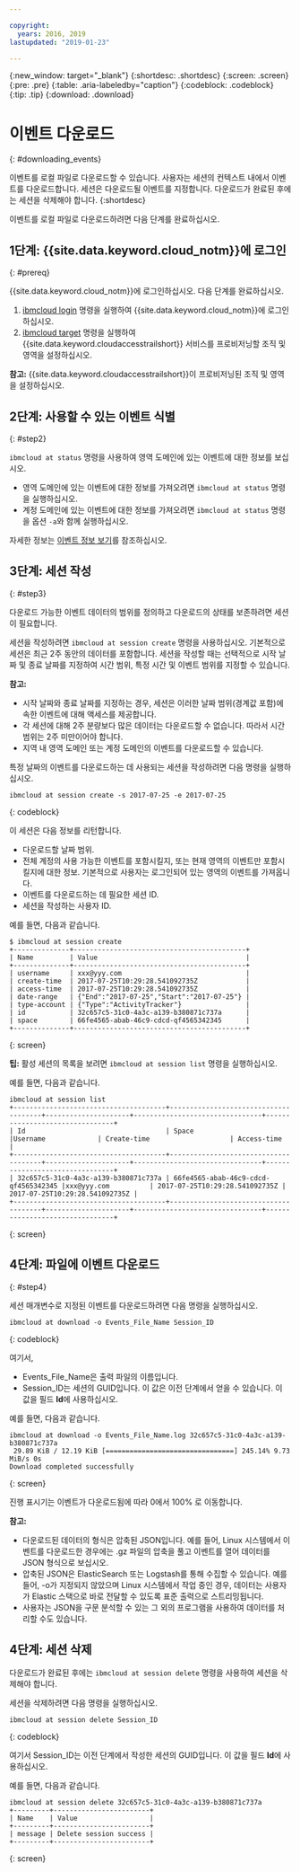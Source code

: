 ```yaml
---

copyright:
  years: 2016, 2019
lastupdated: "2019-01-23"

---
```


{:new_window: target="_blank"}
{:shortdesc: .shortdesc}
{:screen: .screen}
{:pre: .pre}
{:table: .aria-labeledby="caption"}
{:codeblock: .codeblock}
{:tip: .tip}
{:download: .download}


# 이벤트 다운로드
{: #downloading_events}

이벤트를 로컬 파일로 다운로드할 수 있습니다. 사용자는 세션의 컨텍스트 내에서 이벤트를 다운로드합니다. 세션은 다운로드될 이벤트를 지정합니다. 다운로드가 완료된 후에는 세션을 삭제해야 합니다.
{:shortdesc}

이벤트를 로컬 파일로 다운로드하려면 다음 단계를 완료하십시오.

## 1단계: {{site.data.keyword.cloud_notm}}에 로그인
{: #prereq}

{{site.data.keyword.cloud_notm}}에 로그인하십시오. 다음 단계를 완료하십시오.

1. [ibmcloud login](/docs/cli/reference/ibmcloud/bx_cli.html#ibmcloud_login) 명령을 실행하여 {{site.data.keyword.cloud_notm}}에 로그인하십시오.
2. [ibmcloud target](/docs/cli/reference/ibmcloud/bx_cli.html#ibmcloud_target) 명령을 실행하여 {{site.data.keyword.cloudaccesstrailshort}} 서비스를 프로비저닝할 조직 및 영역을 설정하십시오.

**참고:** {{site.data.keyword.cloudaccesstrailshort}}이 프로비저닝된 조직 및 영역을 설정하십시오.

## 2단계: 사용할 수 있는 이벤트 식별
{: #step2}

`ibmcloud at status` 명령을 사용하여 영역 도메인에 있는 이벤트에 대한 정보를 보십시오.

* 영역 도메인에 있는 이벤트에 대한 정보를 가져오려면 `ibmcloud at status` 명령을 실행하십시오.
* 계정 도메인에 있는 이벤트에 대한 정보를 가져오려면 `ibmcloud at status` 명령을 옵션 `-a`와 함께 실행하십시오.

자세한 정보는 [이벤트 정보 보기](/docs/services/cloud-activity-tracker/how-to/viewing_event_information.html#viewing_event_status)를 참조하십시오.
  


## 3단계: 세션 작성
{: #step3}

다운로드 가능한 이벤트 데이터의 범위를 정의하고 다운로드의 상태를 보존하려면 세션이 필요합니다. 

세션을 작성하려면 `ibmcloud at session create` 명령을 사용하십시오. 기본적으로 세션은 최근 2주 동안의 데이터를 포함합니다.  세션을 작성할 때는 선택적으로 시작 날짜 및 종료 날짜를 지정하여 시간 범위, 특정 시간 및 이벤트 범위를 지정할 수 있습니다. 

**참고:** 

* 시작 날짜와 종료 날짜를 지정하는 경우, 세션은 이러한 날짜 범위(경계값 포함)에 속한 이벤트에 대해 액세스를 제공합니다. 
* 각 세션에 대해 2주 분량보다 많은 데이터는 다운로드할 수 없습니다. 따라서 시간 범위는 2주 미만이어야 합니다.
* 지역 내 영역 도메인 또는 계정 도메인의 이벤트를 다운로드할 수 있습니다.

특정 날짜의 이벤트를 다운로드하는 데 사용되는 세션을 작성하려면 다음 명령을 실행하십시오.

```
ibmcloud at session create -s 2017-07-25 -e 2017-07-25
```
{: codeblock}

이 세션은 다음 정보를 리턴합니다.

* 다운로드할 날짜 범위.
* 전체 계정의 사용 가능한 이벤트를 포함시킬지, 또는 현재 영역의 이벤트만 포함시킬지에 대한 정보. 기본적으로 사용자는 로그인되어 있는 영역의 이벤트를 가져옵니다.
* 이벤트를 다운로드하는 데 필요한 세션 ID.
* 세션을 작성하는 사용자 ID.

예를 들면, 다음과 같습니다.

```
$ ibmcloud at session create 
+--------------+-------------------------------------------+
| Name         | Value                                     |
+--------------+-------------------------------------------+
| username     | xxx@yyy.com                               |
| create-time  | 2017-07-25T10:29:28.541092735Z            |
| access-time  | 2017-07-25T10:29:28.541092735Z            |
| date-range   | {"End":"2017-07-25","Start":"2017-07-25"} |
| type-account | {"Type":"ActivityTracker"}                |
| id           | 32c657c5-31c0-4a3c-a139-b380871c737a      |
| space        | 66fe4565-abab-46c9-cdcd-qf4565342345      |
+--------------+-------------------------------------------+
```
{: screen}

**팁:** 활성 세션의 목록을 보려면 `ibmcloud at session list` 명령을 실행하십시오.

예를 들면, 다음과 같습니다.

```
ibmcloud at session list
+--------------------------------------+--------------------------------------+---------------------+--------------------------------+--------------------------------+
| Id                                   | Space                                |Username             | Create-time                    | Access-time                    |
+--------------------------------------+--------------------------------------+---------------------+--------------------------------+--------------------------------+
| 32c657c5-31c0-4a3c-a139-b380871c737a | 66fe4565-abab-46c9-cdcd-qf4565342345 |xxx@yyy.com          | 2017-07-25T10:29:28.541092735Z | 2017-07-25T10:29:28.541092735Z |
+--------------------------------------+--------------------------------------+---------------------+--------------------------------+--------------------------------+
```
{: screen} 


## 4단계: 파일에 이벤트 다운로드
{: #step4}

세션 매개변수로 지정된 이벤트를 다운로드하려면 다음 명령을 실행하십시오.

```
ibmcloud at download -o Events_File_Name Session_ID
```
{: codeblock}

여기서,

* Events_File_Name은 출력 파일의 이름입니다.
* Session_ID는 세션의 GUID입니다. 이 값은 이전 단계에서 얻을 수 있습니다. 이 값을 필드 **Id**에 사용하십시오.

예를 들면, 다음과 같습니다.

```
ibmcloud at download -o Events_File_Name.log 32c657c5-31c0-4a3c-a139-b380871c737a
 29.89 KiB / 12.19 KiB [================================] 245.14% 9.73 MiB/s 0s
Download completed successfully
```
{: screen}

진행 표시기는 이벤트가 다운로드됨에 따라 0에서 100% 로 이동합니다.

**참고:** 

* 다운로드된 데이터의 형식은 압축된 JSON입니다. 예를 들어, Linux 시스템에서 이벤트를 다운로드한 경우에는 .gz 파일의 압축을 풀고 이벤트를 열어 데이터를 JSON 형식으로 보십시오. 
* 압축된 JSON은 ElasticSearch 또는 Logstash를 통해 수집할 수 있습니다. 예를 들어, -o가 지정되지 않았으며 Linux 시스템에서 작업 중인 경우, 데이터는 사용자가 Elastic 스택으로 바로 전달할 수 있도록 표준 출력으로 스트리밍됩니다.
* 사용자는 JSON을 구문 분석할 수 있는 그 외의 프로그램을 사용하여 데이터를 처리할 수도 있습니다. 

## 4단계: 세션 삭제

다운로드가 완료된 후에는 `ibmcloud at session delete` 명령을 사용하여 세션을 삭제해야 합니다. 

세션을 삭제하려면 다음 명령을 실행하십시오.

```
ibmcloud at session delete Session_ID
```
{: codeblock}

여기서 Session_ID는 이전 단계에서 작성한 세션의 GUID입니다. 이 값을 필드 **Id**에 사용하십시오.

예를 들면, 다음과 같습니다.

```
ibmcloud at session delete 32c657c5-31c0-4a3c-a139-b380871c737a
+---------+------------------------+
| Name    | Value                  |
+---------+------------------------+
| message | Delete session success |
+---------+------------------------+
```
{: screen}




